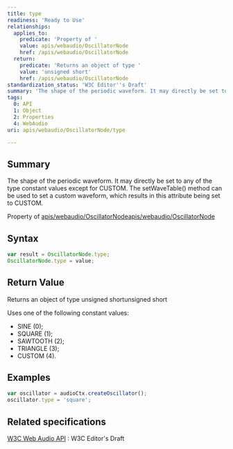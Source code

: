 ```yaml
---
title: type
readiness: 'Ready to Use'
relationships:
  applies_to:
    predicate: 'Property of '
    value: apis/webaudio/OscillatorNode
    href: /apis/webaudio/OscillatorNode
  return:
    predicate: 'Returns an object of type '
    value: 'unsigned short'
    href: /apis/webaudio/OscillatorNode
standardization_status: 'W3C Editor''s Draft'
summary: 'The shape of the periodic waveform. It may directly be set to any of the type constant values except for CUSTOM. The setWaveTable() method can be used to set a custom waveform, which results in this attribute being set to CUSTOM.'
tags:
  0: API
  1: Object
  2: Properties
  4: WebAudio
uri: apis/webaudio/OscillatorNode/type

---
```

## <span>Summary</span>

The shape of the periodic waveform. It may directly be set to any of the type constant values except for CUSTOM. The setWaveTable() method can be used to set a custom waveform, which results in this attribute being set to CUSTOM.

Property of [apis/webaudio/OscillatorNode](/apis/webaudio/OscillatorNode)[apis/webaudio/OscillatorNode](/apis/webaudio/OscillatorNode)

## <span>Syntax</span>

``` js
var result = OscillatorNode.type;
OscillatorNode.type = value;
```

## <span>Return Value</span>

Returns an object of type unsigned shortunsigned short

Uses one of the following constant values:

-   SINE (0);
-   SQUARE (1);
-   SAWTOOTH (2);
-   TRIANGLE (3);
-   CUSTOM (4).

## <span>Examples</span>

``` js
var oscillator = audioCtx.createOscillator();
oscillator.type = 'square';
```

## <span>Related specifications</span>

[W3C Web Audio API](http://webaudio.github.io/web-audio-api/)
:   W3C Editor's Draft
